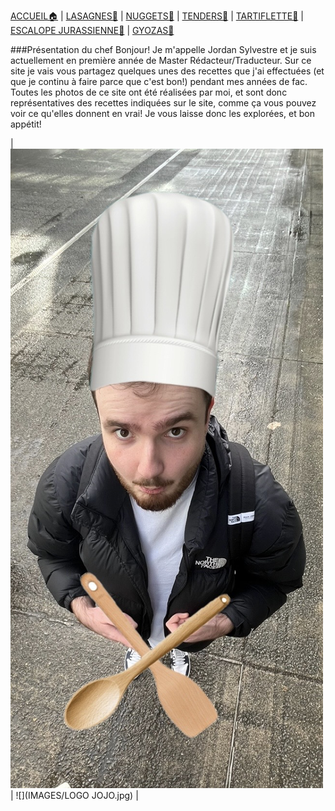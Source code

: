 <html>
  <head>
    <link rel="shortcut icon" type="x-icon" href="DOSSIER IMAGES/LOGO JOJO COOKING.png">
    <meta charset="utf-8">
    <meta http-equiv="X-UA-Compatible" content="ie=edge">
    <link rel="stylesheet" type="text/css" href="style.css">
  </head>
  <body></body>
</html>

[ACCUEIL🏠](index.md) | [LASAGNES🍝](lasagnes.md) | [NUGGETS🍗](nuggets.md) | [TENDERS🍗](tenders.md) | [TARTIFLETTE🧀](tartiflette.md) | [ESCALOPE JURASSIENNE🥩](escalope.md) | [GYOZAS🥟](gyozas.md)

###Présentation du chef
Bonjour! Je m'appelle Jordan Sylvestre et je suis actuellement en première année de Master Rédacteur/Traducteur. Sur ce site je vais vous partagez quelques unes des recettes que j'ai effectuées (et que je continu à faire parce que c'est bon!) pendant mes années de fac. Toutes les photos de ce site ont été réalisées par moi, et sont donc représentatives des recettes indiquées sur le site, comme ça vous pouvez voir ce qu'elles donnent en vrai! Je vous laisse donc les explorées, et bon appétit!

| ![](IMAGES/Cuisto.jpg) | ![](IMAGES/LOGO JOJO.jpg) |


